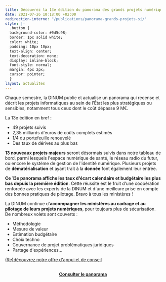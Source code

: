 ```yaml
---
title: Découvrez la 13e édition du panorama des grands projets numériques de l’État
date: 2021-07-26 10:18:00 +02:00
redirection-interne: "/publications/panorama-grands-projets-si/"
style: |-
  .button {
  background-color: #0d5c98;
  border: 1px solid white;
  color: white;
  padding: 10px 10px;
  text-align: center;
  text-decoration: none;
  display: inline-block;
  font-style: normal;
  margin: 4px 2px;
  cursor: pointer;
  }
layout: actualites
---
```


Chaque semestre, la DINUM publie et actualise un panorama qui recense et décrit les projets informatiques au sein de l’État les plus stratégiques ou sensibles, notamment tous ceux dont le coût dépasse 9 M€. 

La 13e édition en bref :
* 49 projets suivis
* 2,35 milliards d'euros de coûts complets estimés
* 1/4 du portefeuille renouvelé
* Des taux de dérives au plus bas

**13 nouveaux projets majeurs** seront désormais suivis dans notre tableau de bord, parmi lesquels l'espace numérique de santé, le réseau radio du futur, ou encore le système de gestion de l'identité numérique. Plusieurs projets de **dématérialisation** et ayant trait à la **donnée** font également leur entrée.

**Ce 13e panorama affiche les taux d'écart calendaire et budgétaire les plus bas depuis la première édition**. Cette réussite est le fruit d'une coopération renforcée avec les experts de la DINUM et d'une meilleure prise en compte des bonnes pratiques de pilotage. Bravo à tous les ministères !

La DINUM continue d'**accompagner les ministères au cadrage et au pilotage de leurs projets numériques**, pour toujours plus de sécurisation.
De nombreux volets sont couverts :
* Méthodologie
* Mesure de valeur
* Estimation budgétaire
* Choix techno
* Gouvernance de projet
problématiques juridiques
* Partage d'expériences...

<div class="lien-important"><p><a href="https://www.numerique.gouv.fr/services/conseil-accompagnement-cadrage-et-pilotage-de-projets-numeriques/">(Re)découvrez notre offre d'appui et de conseil</a></p></div>

<div align="center" style="margin-top: 30px"><a href="https://www.numerique.gouv.fr/publications/panorama-grands-projets-si/" class="button"><b>Consulter le panorama</b></a> </div>